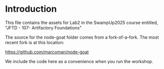 # Introduction

This file contains the assets for Lab2 in the SwampUp2025 course entitled, "JFTD - 107- Artifactory Foundations"

The source for the node-goat folder comes from a fork-of-a-fork.  The most recent fork is at this location:

https://github.com/marcoman/node-goat

We include the code here as a convenience when you run the workshop.

